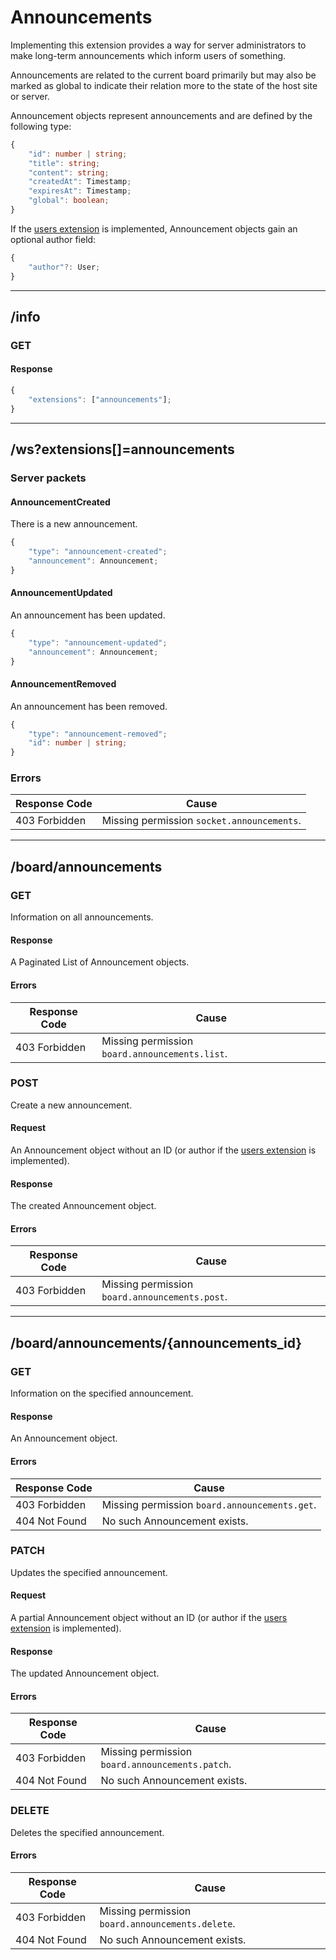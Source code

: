 Announcements
=============
Implementing this extension provides a way for server administrators to make long-term announcements which inform users of something.

Announcements are related to the current board primarily but may also be marked as global to indicate their relation more to the state of the host site or server.

Announcement objects represent announcements and are defined by the following type:
```typescript
{
	"id": number | string;
	"title": string;
	"content": string;
	"createdAt": Timestamp;
	"expiresAt": Timestamp;
	"global": boolean;
}
```

If the [users extension](./users.md) is implemented, Announcement objects gain an optional author field:
```typescript
{
	"author"?: User;
}
```

--------------------------------------------------------------------------------

## /info
### GET
#### Response
```typescript
{
	"extensions": ["announcements"];
}
```

--------------------------------------------------------------------------------

## /ws?extensions[]=announcements
### Server packets
#### AnnouncementCreated
There is a new announcement.
```typescript
{
	"type": "announcement-created";
	"announcement": Announcement;
}
```
#### AnnouncementUpdated
An announcement has been updated.
```typescript
{
	"type": "announcement-updated";
	"announcement": Announcement;
}
```
#### AnnouncementRemoved
An announcement has been removed.
```typescript
{
	"type": "announcement-removed";
	"id": number | string;
}
```
### Errors
| Response Code | Cause                                      |
|---------------|--------------------------------------------|
| 403 Forbidden | Missing permission `socket.announcements`. |

--------------------------------------------------------------------------------

## /board/announcements
### GET
Information on all announcements.
#### Response
A Paginated List of Announcement objects.
#### Errors
| Response Code | Cause                                          |
|---------------|------------------------------------------------|
| 403 Forbidden | Missing permission `board.announcements.list`. |

### POST
Create a new announcement.
#### Request
An Announcement object without an ID (or author if the [users extension](./users.md) is implemented).
#### Response
The created Announcement object.
#### Errors
| Response Code | Cause                                          |
|---------------|------------------------------------------------|
| 403 Forbidden | Missing permission `board.announcements.post`. |

--------------------------------------------------------------------------------

## /board/announcements/{announcements_id}
### GET
Information on the specified announcement.
#### Response
An Announcement object.
#### Errors
| Response Code | Cause                                         |
|---------------|-----------------------------------------------|
| 403 Forbidden | Missing permission `board.announcements.get`. |
| 404 Not Found | No such Announcement exists.                  |

### PATCH
Updates the specified announcement.
#### Request
A partial Announcement object without an ID (or author if the [users extension](./users.md) is implemented).
#### Response
The updated Announcement object.
#### Errors
| Response Code | Cause                                           |
|---------------|-------------------------------------------------|
| 403 Forbidden | Missing permission `board.announcements.patch`. |
| 404 Not Found | No such Announcement exists.                    |

### DELETE
Deletes the specified announcement.
#### Errors
| Response Code | Cause                                            |
|---------------|--------------------------------------------------|
| 403 Forbidden | Missing permission `board.announcements.delete`. |
| 404 Not Found | No such Announcement exists.                     |
